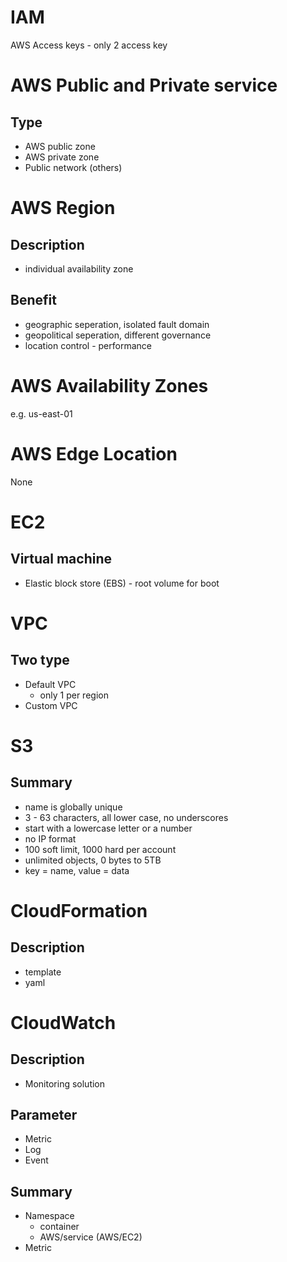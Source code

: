 <!-- IAM -->
# IAM
AWS Access keys - only 2 access key


<!-- Public and Private service -->
# AWS Public and Private service
## Type
- AWS public zone
- AWS private zone
- Public network (others)


<!-- Global Service -->
# AWS Region
## Description
* individual availability zone
## Benefit
* geographic seperation, isolated fault domain
* geopolitical seperation, different governance
* location control - performance

# AWS Availability Zones
e.g. us-east-01

# AWS Edge Location
None

<!-- EC2 -->
# EC2
## Virtual machine
* Elastic block store (EBS) - root volume for boot

<!-- VPC -->
# VPC
## Two type
* Default VPC
  * only 1 per region
* Custom VPC

<!-- S3 -->
# S3
## Summary
* name is globally unique
* 3 - 63 characters, all lower case, no underscores
* start with a lowercase letter or a number
* no IP format
* 100 soft limit, 1000 hard per account
* unlimited objects, 0 bytes to 5TB
* key = name, value = data

<!-- CloudFormation -->
# CloudFormation
## Description
* template
* yaml

<!-- CloudWatch -->
# CloudWatch
## Description
* Monitoring solution
## Parameter
* Metric
* Log
* Event
## Summary
* Namespace
  * container
  * AWS/service (AWS/EC2)
* Metric